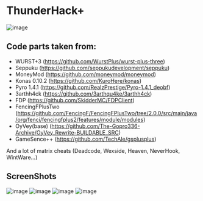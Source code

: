# ThunderHack+ 




![image](https://user-images.githubusercontent.com/82473048/207445457-ec45ddbe-8d84-41cd-a3d9-a97c1fe03f52.png)


## Code parts taken from:

- WURST+3 (https://github.com/WurstPlus/wurst-plus-three)
- Seppuku (https://github.com/seppukudevelopment/seppuku)
- MoneyMod (https://github.com/moneymod/moneymod)
- Konas 0.10.2 (https://github.com/KuroHere/konas)
- Pyro 1.4.1 (https://github.com/RealzPrestige/Pyro-1.4.1_deobf)
- 3arthh4ck (https://github.com/3arthqu4ke/3arthh4ck)
- FDP (https://github.com/SkidderMC/FDPClient)
- FencingFPlusTwo (https://github.com/FencingF/FencingFPlusTwo/tree/2.0.0/src/main/java/org/fenci/fencingfplus2/features/module/modules)
- OyVey(base) (https://github.com/The-Gopro336-Archive/OyVey_Rewrite-BUILDABLE_SRC) 
- GameSence++ (https://github.com/TechAle/gsplusplus)

And a lot of matrix cheats (Deadcode, Wexside, Heaven, NeverHook, WintWare...)


## ScreenShots

![image](https://cdn.discordapp.com/attachments/934396624111824900/1052471093597839380/2022-12-14_09.22.11.png)
![image](https://cdn.discordapp.com/attachments/934396624111824900/1052471111096488006/2022-12-14_09.22.53.png)
![image](https://cdn.discordapp.com/attachments/934396624111824900/1052471114330296320/2022-12-14_09.23.01.png)
![image](https://cdn.discordapp.com/attachments/934396624111824900/1052471126523121696/2022-12-14_09.23.24.png)
